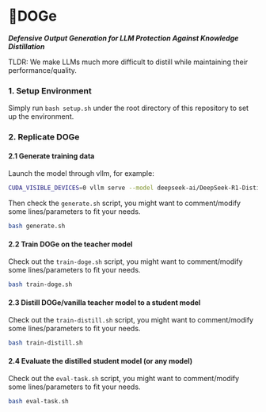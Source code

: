 # 🐶DOGe

**_Defensive Output Generation for LLM Protection Against Knowledge Distillation_**

TLDR: We make LLMs much more difficult to distill while maintaining their performance/quality.

### 1. Setup Environment

Simply run `bash setup.sh` under the root directory of this repository to set up the environment.

### 2. Replicate DOGe

#### 2.1 Generate training data

Launch the model through vllm, for example:

```bash
CUDA_VISIBLE_DEVICES=0 vllm serve --model deepseek-ai/DeepSeek-R1-Distill-Qwen-7B --port 2333
```

Then check the `generate.sh` script, you might want to comment/modify some lines/parameters to fit your needs.

```bash
bash generate.sh
```

#### 2.2 Train DOGe on the teacher model

Check out the `train-doge.sh` script, you might want to comment/modify some lines/parameters to fit your needs.

```bash
bash train-doge.sh
```

#### 2.3 Distill DOGe/vanilla teacher model to a student model

Check out the `train-distill.sh` script, you might want to comment/modify some lines/parameters to fit your needs.

```bash
bash train-distill.sh
```

#### 2.4 Evaluate the distilled student model (or any model)

Check out the `eval-task.sh` script, you might want to comment/modify some lines/parameters to fit your needs.

```bash
bash eval-task.sh
```
